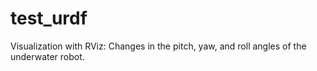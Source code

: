 # test_urdf
Visualization with RViz: Changes in the pitch, yaw, and roll angles of the underwater robot.
